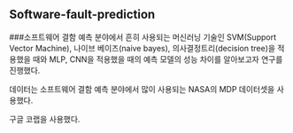 ## Software-fault-prediction

###소프트웨어 결함 예측 분야에서 흔히 사용되는 머신러닝 기술인 SVM(Support Vector Machine), 나이브 베이즈(naive bayes), 의사결정트리(decision tree)을 적용했을 때와
MLP, CNN을 적용했을 때의 예측 모델의 성능 차이를 알아보고자 연구를 진행했다.

데이터는 소프트웨어 결함 예측 분야에서 많이 사용되는
NASA의 MDP 데이터셋을 사용했다.

구글 코랩을 사용했다.
